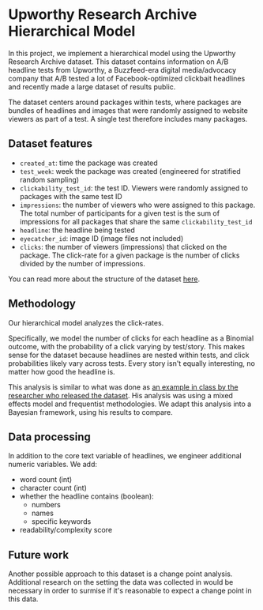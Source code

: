 # Upworthy Research Archive Hierarchical Model
In this project, we implement a hierarchical model using the Upworthy Research Archive dataset.
This dataset contains information on A/B headline tests from Upworthy, a Buzzfeed-era digital media/advocacy company that A/B tested a lot of Facebook-optimized clickbait headlines and recently made a large dataset of results public.

The dataset centers around packages within tests, where packages are bundles of headlines and images that were randomly assigned to website viewers as part of a test.
A single test therefore includes many packages.
<!--
TODO: figure out if there's a 1:1 relationship between the tests and the stories the tests are for
-->

## Dataset features
- `created_at`: time the package was created
- `test_week`: week the package was created (engineered for stratified random sampling)
- `clickability_test_id`: the test ID. Viewers were randomly assigned to packages with the same test ID
- `impressions`: the number of viewers who were assigned to this package. The total number of participants for a given test is the sum of impressions for all packages that share the same `clickability_test_id`
- `headline`: the headline being tested
- `eyecatcher_id`: image ID (image files not included)
- `clicks`: the number of viewers (impressions) that clicked on the package. The click-rate for a given package is the number of clicks divided by the number of impressions.

You can read more about the structure of the dataset [here](https://upworthy.natematias.com/about-the-archive).

## Methodology
Our hierarchical model analyzes the click-rates.

<!--
TODO: add a flow chart to visualize the hiearchical model
-->

Specifically, we model the number of clicks for each headline as a Binomial outcome, with the probability of a click varying by test/story.
This makes sense for the dataset because headlines are nested within tests, and click probabilities likely vary across tests.
Every story isn't equally interesting, no matter how good the headline is.

This analysis is similar to what was done as [an example in class by the researcher who released the dataset](https://github.com/natematias/design-governance-experiments/blob/master/2020/lecture-code/lecture-17-meta-analysis.R.ipynb).
His analysis was using a mixed effects model and frequentist methodologies.
We adapt this analysis into a Bayesian framework, using his results to compare.

## Data processing
In addition to the core text variable of headlines, we engineer additional numeric variables.
We add:
- word count (int)
- character count (int)
- whether the headline contains (boolean):
    - numbers
    - names
    - specific keywords
        <!--
        - TODO: add keywords
        -->
- readability/complexity score

## Future work
Another possible approach to this dataset is a change point analysis.
Additional research on the setting the data was collected in would be necessary in order to surmise if it's reasonable to expect a change point in this data.
